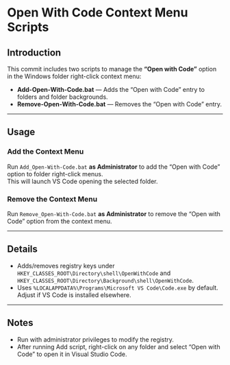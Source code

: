 # Open With Code Context Menu Scripts

## Introduction

This commit includes two scripts to manage the **“Open with Code”** option in the Windows folder right-click context menu:

- **Add-Open-With-Code.bat** — Adds the “Open with Code” entry to folders and folder backgrounds.  
- **Remove-Open-With-Code.bat** — Removes the “Open with Code” entry.

---

## Usage

### Add the Context Menu

Run `Add_Open-With-Code.bat` **as Administrator** to add the “Open with Code” option to folder right-click menus.  
This will launch VS Code opening the selected folder.

### Remove the Context Menu

Run `Remove_Open-With-Code.bat` **as Administrator** to remove the “Open with Code” option from the context menu.

---

## Details

- Adds/removes registry keys under `HKEY_CLASSES_ROOT\Directory\shell\OpenWithCode` and `HKEY_CLASSES_ROOT\Directory\Background\shell\OpenWithCode`.  
- Uses `%LOCALAPPDATA%\Programs\Microsoft VS Code\Code.exe` by default. Adjust if VS Code is installed elsewhere.
  
---

## Notes

- Run with administrator privileges to modify the registry.  
- After running Add script, right-click on any folder and select “Open with Code” to open it in Visual Studio Code.


